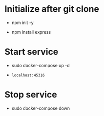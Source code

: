 
# Initialize after git clone

- npm init -y

- npm install express

# Start service

- sudo docker-compose up -d

- `localhost:45316`

# Stop service

- sudo docker-compose down